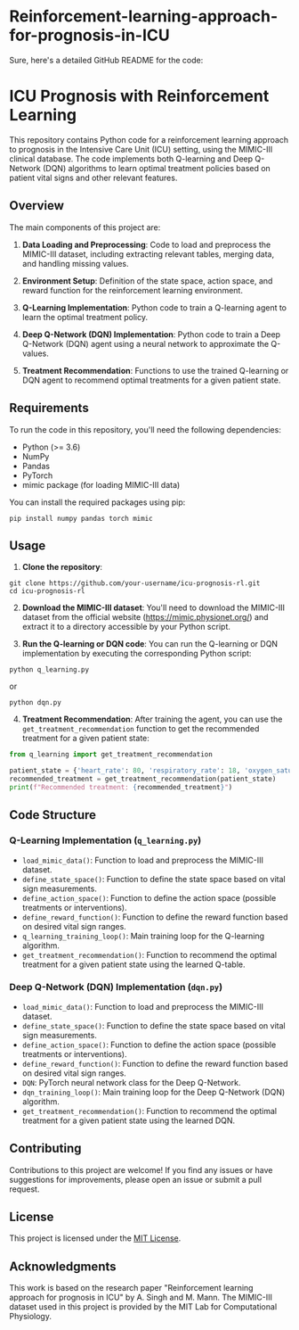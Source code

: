 # Reinforcement-learning-approach-for-prognosis-in-ICU

Sure, here's a detailed GitHub README for the code:

# ICU Prognosis with Reinforcement Learning

This repository contains Python code for a reinforcement learning approach to prognosis in the Intensive Care Unit (ICU) setting, using the MIMIC-III clinical database. The code implements both Q-learning and Deep Q-Network (DQN) algorithms to learn optimal treatment policies based on patient vital signs and other relevant features.

## Overview

The main components of this project are:

1. **Data Loading and Preprocessing**: Code to load and preprocess the MIMIC-III dataset, including extracting relevant tables, merging data, and handling missing values.

2. **Environment Setup**: Definition of the state space, action space, and reward function for the reinforcement learning environment.

3. **Q-Learning Implementation**: Python code to train a Q-learning agent to learn the optimal treatment policy.

4. **Deep Q-Network (DQN) Implementation**: Python code to train a Deep Q-Network (DQN) agent using a neural network to approximate the Q-values.

5. **Treatment Recommendation**: Functions to use the trained Q-learning or DQN agent to recommend optimal treatments for a given patient state.

## Requirements

To run the code in this repository, you'll need the following dependencies:

- Python (>= 3.6)
- NumPy
- Pandas
- PyTorch
- mimic package (for loading MIMIC-III data)

You can install the required packages using pip:

```
pip install numpy pandas torch mimic
```

## Usage

1. **Clone the repository**:

```
git clone https://github.com/your-username/icu-prognosis-rl.git
cd icu-prognosis-rl
```

2. **Download the MIMIC-III dataset**: You'll need to download the MIMIC-III dataset from the official website (https://mimic.physionet.org/) and extract it to a directory accessible by your Python script.

3. **Run the Q-learning or DQN code**: You can run the Q-learning or DQN implementation by executing the corresponding Python script:

```
python q_learning.py
```

or

```
python dqn.py
```

4. **Treatment Recommendation**: After training the agent, you can use the `get_treatment_recommendation` function to get the recommended treatment for a given patient state:

```python
from q_learning import get_treatment_recommendation

patient_state = {'heart_rate': 80, 'respiratory_rate': 18, 'oxygen_saturation': 96, 'temperature': 37.2, 'blood_pressure': 120}
recommended_treatment = get_treatment_recommendation(patient_state)
print(f"Recommended treatment: {recommended_treatment}")
```

## Code Structure

### Q-Learning Implementation (`q_learning.py`)

- `load_mimic_data()`: Function to load and preprocess the MIMIC-III dataset.
- `define_state_space()`: Function to define the state space based on vital sign measurements.
- `define_action_space()`: Function to define the action space (possible treatments or interventions).
- `define_reward_function()`: Function to define the reward function based on desired vital sign ranges.
- `q_learning_training_loop()`: Main training loop for the Q-learning algorithm.
- `get_treatment_recommendation()`: Function to recommend the optimal treatment for a given patient state using the learned Q-table.

### Deep Q-Network (DQN) Implementation (`dqn.py`)

- `load_mimic_data()`: Function to load and preprocess the MIMIC-III dataset.
- `define_state_space()`: Function to define the state space based on vital sign measurements.
- `define_action_space()`: Function to define the action space (possible treatments or interventions).
- `define_reward_function()`: Function to define the reward function based on desired vital sign ranges.
- `DQN`: PyTorch neural network class for the Deep Q-Network.
- `dqn_training_loop()`: Main training loop for the Deep Q-Network (DQN) algorithm.
- `get_treatment_recommendation()`: Function to recommend the optimal treatment for a given patient state using the learned DQN.

## Contributing

Contributions to this project are welcome! If you find any issues or have suggestions for improvements, please open an issue or submit a pull request.

## License

This project is licensed under the [MIT License](LICENSE).

## Acknowledgments

This work is based on the research paper "Reinforcement learning approach for prognosis in ICU" by A. Singh and M. Mann. The MIMIC-III dataset used in this project is provided by the MIT Lab for Computational Physiology.
